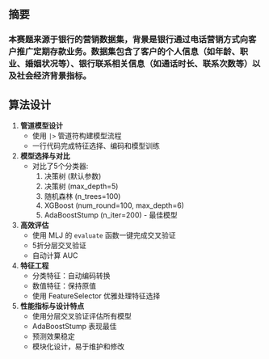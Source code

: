 ## 摘要
### 本赛题来源于银行的营销数据集，背景是银行通过电话营销方式向客户推广定期存款业务。数据集包含了客户的个人信息（如年龄、职业、婚姻状况等）、银行联系相关信息（如通话时长、联系次数等）以及社会经济背景指标。
## 算法设计
1. **管道模型设计**
   - 使用 `|>` 管道符构建模型流程
   - 一行代码完成特征选择、编码和模型训练
2. **模型选择与对比**
   - 对比了5个分类器:
     1. 决策树 (默认参数)
     2. 决策树 (max_depth=5)
     3. 随机森林 (n_trees=100)
     4. XGBoost (num_round=100, max_depth=6)
     5. AdaBoostStump (n_iter=200) - 最佳模型
3. **高效评估**
   - 使用 MLJ 的 `evaluate` 函数一键完成交叉验证
   - 5折分层交叉验证
   - 自动计算 AUC
4. **特征工程**
   - 分类特征：自动编码转换
   - 数值特征：保持原值
   - 使用 FeatureSelector 优雅处理特征选择
5. **性能指标与设计特点**
   - 使用分层交叉验证评估所有模型
   - AdaBoostStump 表现最佳
   - 预测效果稳定
   - 模块化设计，易于维护和修改
